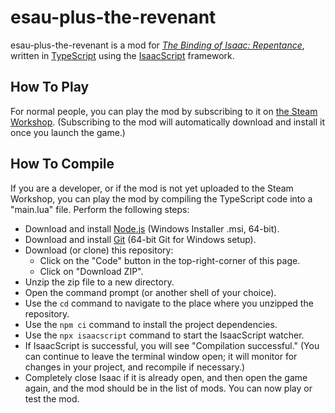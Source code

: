 # esau-plus-the-revenant

esau-plus-the-revenant is a mod for [_The Binding of Isaac: Repentance_](https://store.steampowered.com/app/1426300/The_Binding_of_Isaac_Repentance/), written in [TypeScript](https://www.typescriptlang.org/) using the [IsaacScript](https://isaacscript.github.io/) framework.

## How To Play

For normal people, you can play the mod by subscribing to it on [the Steam Workshop](https://steamcommunity.com/app/250900/workshop/). (Subscribing to the mod will automatically download and install it once you launch the game.)

## How To Compile

If you are a developer, or if the mod is not yet uploaded to the Steam Workshop, you can play the mod by compiling the TypeScript code into a "main.lua" file. Perform the following steps:

- Download and install [Node.js](https://nodejs.org/en/download/) (Windows Installer .msi, 64-bit).
- Download and install [Git](https://git-scm.com/download/win) (64-bit Git for Windows setup).
- Download (or clone) this repository:
  - Click on the "Code" button in the top-right-corner of this page.
  - Click on "Download ZIP".
- Unzip the zip file to a new directory.
- Open the command prompt (or another shell of your choice).
- Use the `cd` command to navigate to the place where you unzipped the repository.
- Use the `npm ci` command to install the project dependencies.
- Use the `npx isaacscript` command to start the IsaacScript watcher.
- If IsaacScript is successful, you will see "Compilation successful." (You can continue to leave the terminal window open; it will monitor for changes in your project, and recompile if necessary.)
- Completely close Isaac if it is already open, and then open the game again, and the mod should be in the list of mods. You can now play or test the mod.
